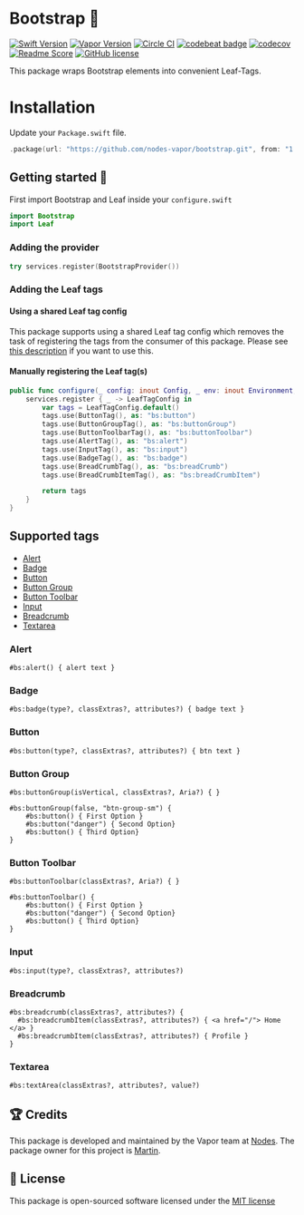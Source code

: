 # Bootstrap 🍃

[![Swift Version](https://img.shields.io/badge/Swift-4.1-brightgreen.svg)](http://swift.org)
[![Vapor Version](https://img.shields.io/badge/Vapor-3-30B6FC.svg)](http://vapor.codes)
[![Circle CI](https://circleci.com/gh/nodes-vapor/bootstrap/tree/master.svg?style=shield)](https://circleci.com/gh/nodes-vapor/bootstrap)
[![codebeat badge](https://codebeat.co/badges/40b8811e-2949-427a-a2a7-437209475f7d)](https://codebeat.co/projects/github-com-nodes-vapor-bootstrap-master)
[![codecov](https://codecov.io/gh/nodes-vapor/bootstrap/branch/master/graph/badge.svg)](https://codecov.io/gh/nodes-vapor/bootstrap)
[![Readme Score](http://readme-score-api.herokuapp.com/score.svg?url=https://github.com/nodes-vapor/bootstrap)](http://clayallsopp.github.io/readme-score?url=https://github.com/nodes-vapor/bootstrap)
[![GitHub license](https://img.shields.io/badge/license-MIT-blue.svg)](https://raw.githubusercontent.com/nodes-vapor/bootstrap/master/LICENSE)

This package wraps Bootstrap elements into convenient Leaf-Tags.


# Installation

Update your `Package.swift` file.
```swift
.package(url: "https://github.com/nodes-vapor/bootstrap.git", from: "1.0.0")
```

## Getting started 🚀

First import Bootstrap and Leaf inside your `configure.swift`

```swift
import Bootstrap
import Leaf
```

### Adding the provider

```swift
try services.register(BootstrapProvider())
```

### Adding the Leaf tags

#### Using a shared Leaf tag config

This package supports using a shared Leaf tag config which removes the task of registering the tags from the consumer of this package. Please see [this description](https://github.com/nodes-vapor/sugar#mutable-leaf-tag-config) if you want to use this.

#### Manually registering the Leaf tag(s)

```swift 
public func configure(_ config: inout Config, _ env: inout Environment, _ services: inout Services) throws {
    services.register { _ -> LeafTagConfig in
        var tags = LeafTagConfig.default()
        tags.use(ButtonTag(), as: "bs:button")
        tags.use(ButtonGroupTag(), as: "bs:buttonGroup")
        tags.use(ButtonToolbarTag(), as: "bs:buttonToolbar")
        tags.use(AlertTag(), as: "bs:alert")
        tags.use(InputTag(), as: "bs:input")
        tags.use(BadgeTag(), as: "bs:badge")
        tags.use(BreadCrumbTag(), as: "bs:breadCrumb")
        tags.use(BreadCrumbItemTag(), as: "bs:breadCrumbItem")

        return tags
    }
}
```

## Supported tags

- [Alert](#alert)
- [Badge](#badge)
- [Button](#button)
- [Button Group](#button-group)
- [Button Toolbar](#button-toolbar)
- [Input](#input)
- [Breadcrumb](#breadcrumb)
- [Textarea](#textarea)

### Alert

```
#bs:alert() { alert text }
```

### Badge

```
#bs:badge(type?, classExtras?, attributes?) { badge text }
```

### Button

```
#bs:button(type?, classExtras?, attributes?) { btn text }
```

### Button Group

```
#bs:buttonGroup(isVertical, classExtras?, Aria?) { }
```

```
#bs:buttonGroup(false, "btn-group-sm") {
    #bs:button() { First Option }
    #bs:button("danger") { Second Option}
    #bs:button() { Third Option}
}

```

### Button Toolbar

```
#bs:buttonToolbar(classExtras?, Aria?) { }
```

```
#bs:buttonToolbar() {
    #bs:button() { First Option }
    #bs:button("danger") { Second Option}
    #bs:button() { Third Option}
}
```

### Input

```
#bs:input(type?, classExtras?, attributes?)
```

### Breadcrumb

```
#bs:breadcrumb(classExtras?, attributes?) {
  #bs:breadcrumbItem(classExtras?, attributes?) { <a href="/"> Home </a> }
  #bs:breadcrumbItem(classExtras?, attributes?) { Profile }
}
```

### Textarea

```
#bs:textArea(classExtras?, attributes?, value?)
```

## 🏆 Credits

This package is developed and maintained by the Vapor team at [Nodes](https://www.nodesagency.com). The package owner for this project is [Martin](http://github.com/martinlasek).


## 📄 License

This package is open-sourced software licensed under the [MIT license](http://opensource.org/licenses/MIT)
